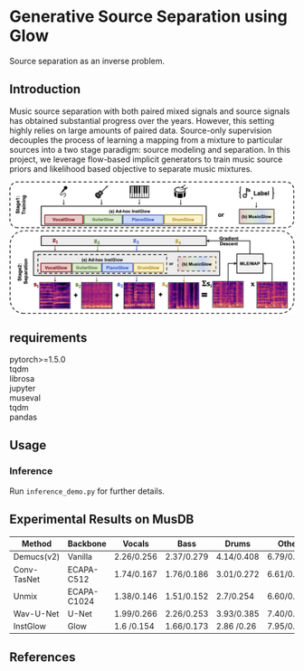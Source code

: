 
# Generative Source Separation using Glow
Source separation as an inverse problem.  

## Introduction
Music source separation with both paired mixed signals and source signals has obtained substantial progress over the years. However, this setting highly relies on large amounts of paired data. Source-only supervision decouples the process of learning a mapping from a mixture to particular sources into a two stage paradigm: source modeling and separation. In this project, we leverage flow-based implicit generators to train music source priors and likelihood based objective to separate music mixtures.

<p align="center"><img align="center" src="./diagram.png", width=900></p>

## requirements
pytorch>=1.5.0\
tqdm\
librosa\
jupyter\
museval\
tqdm\
pandas

## Usage
    
### Inference
Run `inference_demo.py` for further details.

## Experimental Results on MusDB
| Method     |Backbone   |  Vocals  | Bass     |Drums     | Other    |
|------------|-----------|----------|----------|----------|----------|
| Demucs(v2) | Vanilla   |2.26/0.256|2.37/0.279|4.14/0.408|6.79/0.553|
| Conv-TasNet|ECAPA-C512 |1.74/0.167|1.76/0.186|3.01/0.272|6.61/0.461|
| Unmix      |ECAPA-C1024|1.38/0.146|1.51/0.152|2.7/0.254 |6.60/0.427|
| Wav-U-Net  | U-Net     |1.99/0.266|2.26/0.253|3.93/0.385|7.40/0.633|
| InstGlow   |Glow       |1.6 /0.154|1.66/0.173|2.86 /0.26|7.95/0.582|

## References



